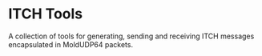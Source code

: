 # ITCH Tools
A collection of tools for generating, sending and receiving ITCH messages
encapsulated in MoldUDP64 packets.
